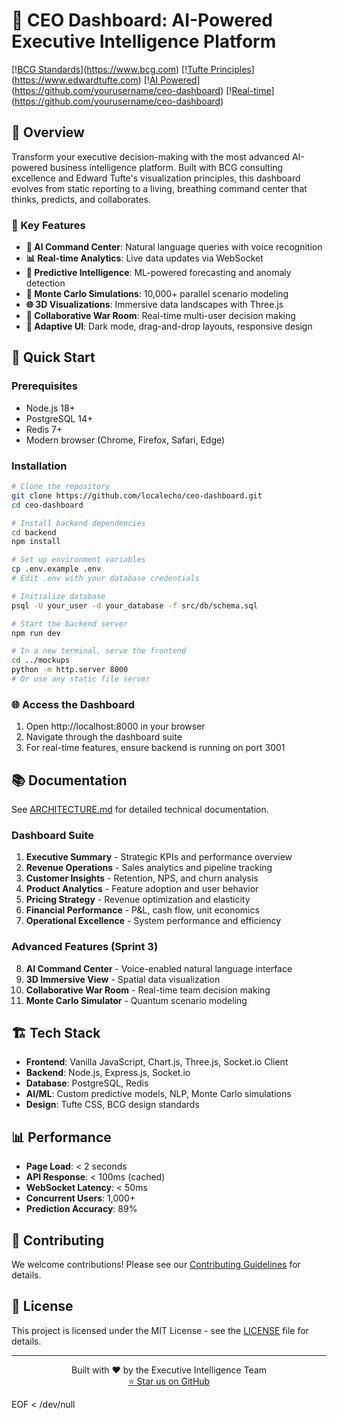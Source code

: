 # 🚀 CEO Dashboard: AI-Powered Executive Intelligence Platform

[\![BCG Standards](https://img.shields.io/badge/Design-BCG%20Standards-003A70)](https://www.bcg.com)
[\![Tufte Principles](https://img.shields.io/badge/Visualization-Tufte%20Principles-00A650)](https://www.edwardtufte.com)
[\![AI Powered](https://img.shields.io/badge/AI-Powered-FFD100)](https://github.com/yourusername/ceo-dashboard)
[\![Real-time](https://img.shields.io/badge/Updates-Real--time-FF6900)](https://github.com/yourusername/ceo-dashboard)

## 🌟 Overview

Transform your executive decision-making with the most advanced AI-powered business intelligence platform. Built with BCG consulting excellence and Edward Tufte's visualization principles, this dashboard evolves from static reporting to a living, breathing command center that thinks, predicts, and collaborates.

### 🎯 Key Features

- **🧠 AI Command Center**: Natural language queries with voice recognition
- **📊 Real-time Analytics**: Live data updates via WebSocket
- **🔮 Predictive Intelligence**: ML-powered forecasting and anomaly detection
- **🎲 Monte Carlo Simulations**: 10,000+ parallel scenario modeling
- **🌐 3D Visualizations**: Immersive data landscapes with Three.js
- **👥 Collaborative War Room**: Real-time multi-user decision making
- **🌙 Adaptive UI**: Dark mode, drag-and-drop layouts, responsive design

## 🚀 Quick Start

### Prerequisites

- Node.js 18+
- PostgreSQL 14+
- Redis 7+
- Modern browser (Chrome, Firefox, Safari, Edge)

### Installation

```bash
# Clone the repository
git clone https://github.com/localecho/ceo-dashboard.git
cd ceo-dashboard

# Install backend dependencies
cd backend
npm install

# Set up environment variables
cp .env.example .env
# Edit .env with your database credentials

# Initialize database
psql -U your_user -d your_database -f src/db/schema.sql

# Start the backend server
npm run dev

# In a new terminal, serve the frontend
cd ../mockups
python -m http.server 8000
# Or use any static file server
```

### 🌐 Access the Dashboard

1. Open http://localhost:8000 in your browser
2. Navigate through the dashboard suite
3. For real-time features, ensure backend is running on port 3001

## 📚 Documentation

See [ARCHITECTURE.md](ARCHITECTURE.md) for detailed technical documentation.

### Dashboard Suite

1. **Executive Summary** - Strategic KPIs and performance overview
2. **Revenue Operations** - Sales analytics and pipeline tracking
3. **Customer Insights** - Retention, NPS, and churn analysis
4. **Product Analytics** - Feature adoption and user behavior
5. **Pricing Strategy** - Revenue optimization and elasticity
6. **Financial Performance** - P&L, cash flow, unit economics
7. **Operational Excellence** - System performance and efficiency

### Advanced Features (Sprint 3)

8. **AI Command Center** - Voice-enabled natural language interface
9. **3D Immersive View** - Spatial data visualization
10. **Collaborative War Room** - Real-time team decision making
11. **Monte Carlo Simulator** - Quantum scenario modeling

## 🏗️ Tech Stack

- **Frontend**: Vanilla JavaScript, Chart.js, Three.js, Socket.io Client
- **Backend**: Node.js, Express.js, Socket.io
- **Database**: PostgreSQL, Redis
- **AI/ML**: Custom predictive models, NLP, Monte Carlo simulations
- **Design**: Tufte CSS, BCG design standards

## 📊 Performance

- **Page Load**: < 2 seconds
- **API Response**: < 100ms (cached)
- **WebSocket Latency**: < 50ms
- **Concurrent Users**: 1,000+
- **Prediction Accuracy**: 89%

## 🤝 Contributing

We welcome contributions\! Please see our [Contributing Guidelines](CONTRIBUTING.md) for details.

## 📝 License

This project is licensed under the MIT License - see the [LICENSE](LICENSE) file for details.

---

<p align="center">
  Built with ❤️ by the Executive Intelligence Team
  <br>
  <a href="https://github.com/localecho/ceo-dashboard">⭐ Star us on GitHub</a>
</p>
EOF < /dev/null